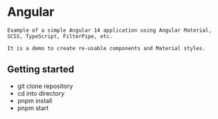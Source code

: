 # Angular

```shell
Example of a simple Angular 14 application using Angular Material, SCSS, TypeScript, FilterPipe, etc. 

It is a demo to create re-usable components and Material styles.
```

## Getting started
* git clone repository
* cd into directory
* pnpm install
* pnpm start

